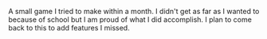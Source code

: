 A small game I tried to make within a month. I didn't get as far as I wanted to because of school but I am proud of what I did accomplish. I plan to come back to this to add features I missed.
